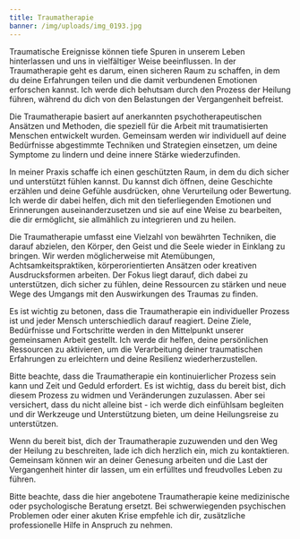 ```yaml
---
title: Traumatherapie
banner: /img/uploads/img_0193.jpg
---
```

<!--StartFragment-->

Traumatische Ereignisse können tiefe Spuren in unserem Leben hinterlassen und uns in vielfältiger Weise beeinflussen. In der Traumatherapie geht es darum, einen sicheren Raum zu schaffen, in dem du deine Erfahrungen teilen und die damit verbundenen Emotionen erforschen kannst. Ich werde dich behutsam durch den Prozess der Heilung führen, während du dich von den Belastungen der Vergangenheit befreist.

Die Traumatherapie basiert auf anerkannten psychotherapeutischen Ansätzen und Methoden, die speziell für die Arbeit mit traumatisierten Menschen entwickelt wurden. Gemeinsam werden wir individuell auf deine Bedürfnisse abgestimmte Techniken und Strategien einsetzen, um deine Symptome zu lindern und deine innere Stärke wiederzufinden.

In meiner Praxis schaffe ich einen geschützten Raum, in dem du dich sicher und unterstützt fühlen kannst. Du kannst dich öffnen, deine Geschichte erzählen und deine Gefühle ausdrücken, ohne Verurteilung oder Bewertung. Ich werde dir dabei helfen, dich mit den tieferliegenden Emotionen und Erinnerungen auseinanderzusetzen und sie auf eine Weise zu bearbeiten, die dir ermöglicht, sie allmählich zu integrieren und zu heilen.

Die Traumatherapie umfasst eine Vielzahl von bewährten Techniken, die darauf abzielen, den Körper, den Geist und die Seele wieder in Einklang zu bringen. Wir werden möglicherweise mit Atemübungen, Achtsamkeitspraktiken, körperorientierten Ansätzen oder kreativen Ausdrucksformen arbeiten. Der Fokus liegt darauf, dich dabei zu unterstützen, dich sicher zu fühlen, deine Ressourcen zu stärken und neue Wege des Umgangs mit den Auswirkungen des Traumas zu finden.

Es ist wichtig zu betonen, dass die Traumatherapie ein individueller Prozess ist und jeder Mensch unterschiedlich darauf reagiert. Deine Ziele, Bedürfnisse und Fortschritte werden in den Mittelpunkt unserer gemeinsamen Arbeit gestellt. Ich werde dir helfen, deine persönlichen Ressourcen zu aktivieren, um die Verarbeitung deiner traumatischen Erfahrungen zu erleichtern und deine Resilienz wiederherzustellen.

Bitte beachte, dass die Traumatherapie ein kontinuierlicher Prozess sein kann und Zeit und Geduld erfordert. Es ist wichtig, dass du bereit bist, dich diesem Prozess zu widmen und Veränderungen zuzulassen. Aber sei versichert, dass du nicht alleine bist - ich werde dich einfühlsam begleiten und dir Werkzeuge und Unterstützung bieten, um deine Heilungsreise zu unterstützen.

Wenn du bereit bist, dich der Traumatherapie zuzuwenden und den Weg der Heilung zu beschreiten, lade ich dich herzlich ein, mich zu kontaktieren. Gemeinsam können wir an deiner Genesung arbeiten und die Last der Vergangenheit hinter dir lassen, um ein erfülltes und freudvolles Leben zu führen.

Bitte beachte, dass die hier angebotene Traumatherapie keine medizinische oder psychologische Beratung ersetzt. Bei schwerwiegenden psychischen Problemen oder einer akuten Krise empfehle ich dir, zusätzliche professionelle Hilfe in Anspruch zu nehmen.

<!--EndFragment-->